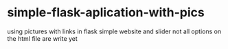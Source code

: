 # simple-flask-aplication-with-pics
using pictures with links in flask simple website and slider 
not all options on the html file are write yet
